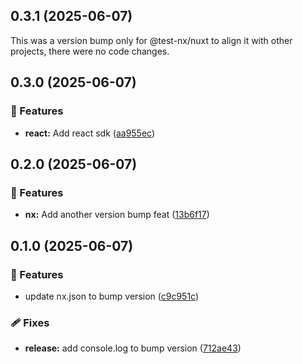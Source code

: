 ## 0.3.1 (2025-06-07)

This was a version bump only for @test-nx/nuxt to align it with other projects, there were no code changes.

## 0.3.0 (2025-06-07)

### 🚀 Features

- **react:** Add react sdk ([aa955ec](https://github.com/samuelreichor/nuxt-nx-reproduction/commit/aa955ec))

## 0.2.0 (2025-06-07)

### 🚀 Features

- **nx:** Add another version bump feat ([13b6f17](https://github.com/samuelreichor/nuxt-nx-reproduction/commit/13b6f17))

## 0.1.0 (2025-06-07)

### 🚀 Features

- update nx.json to bump version ([c9c951c](https://github.com/samuelreichor/nuxt-nx-reproduction/commit/c9c951c))

### 🩹 Fixes

- **release:** add console.log to bump version ([712ae43](https://github.com/samuelreichor/nuxt-nx-reproduction/commit/712ae43))
